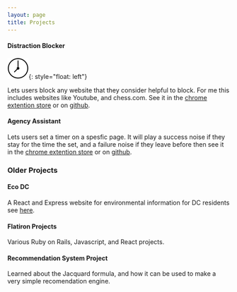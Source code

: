 ```yaml
---
layout: page
title: Projects
---
```


#### Distraction Blocker 

![image](../img/icon-48.png){: style="float: left"}
<!-- <img src="../img/icon-48.png" alt="Italian Trulli"> -->

Lets users block any website that they consider helpful to block. For me this includes websites like Youtube, and chess.com.  See it in the [chrome extention store](https://chromewebstore.google.com/detail/distraction-blocker/gigiekecpijokpijbabheahcnpfchhga?hl=en&authuser=0) or on [github](https://github.com/milobravman/Focus-timer/tree/main/Publishing/Chrome-distraction-blocker).


#### Agency Assistant
Lets users set a timer on a spesfic page. It will play a success noise if they stay for the time the set, and a failure noise if they leave before then see it in the [chrome extention store](https://chromewebstore.google.com/detail/agency-assistant/pbcoffnbffloddpmembnpojpngdpgcbo?hl=en&authuser=0) or on [github](https://github.com/milobravman/Focus-timer/tree/main/Old/agencyAssistant1.2).


### Older Projects

#### Eco DC



A React and Express website for environmental information for DC residents see [here](https://milobravman.github.io/EcoDC/).

#### Flatiron Projects 

Various Ruby on Rails, Javascript, and React projects.

#### Recommendation System Project

Learned about the Jacquard formula, and how it can be used to make a very simple recomendation engine.
